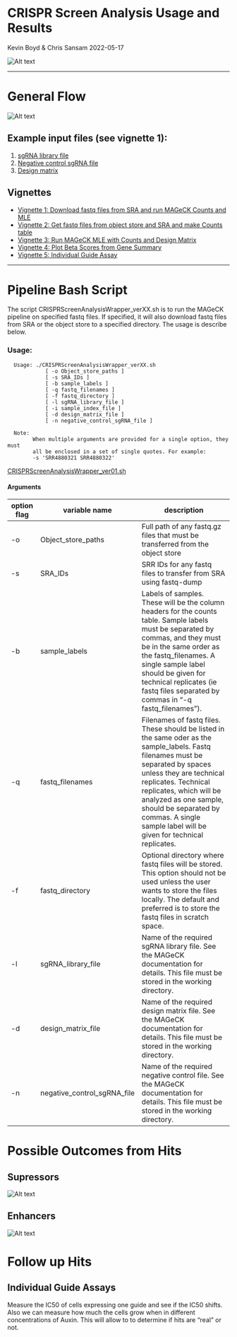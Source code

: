 CRISPR Screen Analysis Usage and Results
================
Kevin Boyd & Chris Sansam
2022-05-17

![Alt text](Images/crispr_diagram.jpg)

------------------------------------------------------------------------

# General Flow

![Alt text](Images/flowChart.svg)

## Example input files (see vignette 1):

1.  [sgRNA library file](Data/broadgpp-brunello-library-corrected.txt)  
2.  [Negative control sgRNA file](Data/brunello_nonTargeting.txt)  
3.  [Design matrix](vignettes/MolmDesignMatrix.txt)

## Vignettes

-   [Vignette 1: Download fastq files from SRA and run MAGeCK Counts and
    MLE](Vignettes/CRISPRScreenAnalysis_vignette1.md)
-   [Vignette 2: Get fastq files from object store and SRA and make
    Counts table](Vignettes/CRISPRScreenAnalysis_vignette2.md)
-   [Vignette 3: Run MAGeCK MLE with Counts and Design
    Matrix](Vignettes/CRISPRScreenAnalysis_vignette3.md)
-   [Vignette 4: Plot Beta Scores from Gene
    Summary](Vignettes/CRISPRScreenAnalysis_vignette4.md)
-   [Vignette 5: Individual Guide
    Assay](Vignettes/CRISPRScreenAnalysis_vignette5.md)

------------------------------------------------------------------------

# Pipeline Bash Script

The script CRISPRScreenAnalysisWrapper_verXX.sh is to run the MAGeCK
pipeline on specified fastq files. If specified, it will also download
fastq files from SRA or the object store to a specified directory. The
usage is describe below.

### Usage:

      Usage: ./CRISPRScreenAnalysisWrapper_verXX.sh 
                [ -o Object_store_paths ]
                [ -s SRA_IDs ]
                [ -b sample_labels ]
                [ -q fastq_filenames ] 
                [ -f fastq_directory ] 
                [ -l sgRNA_library_file ]
                [ -i sample_index_file ]
                [ -d design_matrix_file ]
                [ -n negative_control_sgRNA_file ]

      Note:  
            When multiple arguments are provided for a single option, they must
            all be enclosed in a set of single quotes. For example:
            -s 'SRR4880321 SRR4880322'

[CRISPRScreenAnalysisWrapper_ver01.sh](Scripts/CRISPRScreenAnalysisWrapperPairedEnd_ver01.sh)

#### Arguments

| **option flag** | **variable name**           | **description**                                                                                                                                                                                                                                                                                                                    |
|-----------------|-----------------------------|------------------------------------------------------------------------------------------------------------------------------------------------------------------------------------------------------------------------------------------------------------------------------------------------------------------------------------|
| -o              | Object_store_paths          | Full path of any fastq.gz files that must be transferred from the object store                                                                                                                                                                                                                                                     |
| -s              | SRA_IDs                     | SRR IDs for any fastq files to transfer from SRA using fastq-dump                                                                                                                                                                                                                                                                  |
| -b              | sample_labels               | Labels of samples. These will be the column headers for the counts table. Sample labels must be separated by commas, and they must be in the same order as the fastq_filenames. A single sample label should be given for technical replicates (ie fastq files separated by commas in “-q fastq_filenames”).                       |
| -q              | fastq_filenames             | Filenames of fastq files. These should be listed in the same oder as the sample_labels. Fastq filenames must be separated by spaces unless they are technical replicates. Technical replicates, which will be analyzed as one sample, should be separated by commas. A single sample label will be given for technical replicates. |
| -f              | fastq_directory             | Optional directory where fastq files will be stored. This option should not be used unless the user wants to store the files locally. The default and preferred is to store the fastq files in scratch space.                                                                                                                      |
| -l              | sgRNA_library_file          | Name of the required sgRNA library file. See the MAGeCK documentation for details. This file must be stored in the working directory.                                                                                                                                                                                              |
| -d              | design_matrix_file          | Name of the required design matrix file. See the MAGeCK documentation for details. This file must be stored in the working directory.                                                                                                                                                                                              |
| -n              | negative_control_sgRNA_file | Name of the required negative control file. See the MAGeCK documentation for details. This file must be stored in the working directory.                                                                                                                                                                                           |

# Possible Outcomes from Hits

## Supressors

![Alt text](Images/Supressors.jpg)

## Enhancers

![Alt text](Images/Enhancers.jpg)

# Follow up Hits

## Individual Guide Assays

Measure the IC50 of cells expressing one guide and see if the IC50
shifts. Also we can measure how much the cells grow when in different
concentrations of Auxin. This will allow to to determine if hits are
“real” or not.

